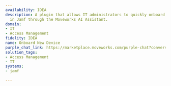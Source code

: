 ```yaml
---
availability: IDEA
description: A plugin that allows IT administrators to quickly onboard new devices
  in Jamf through the Moveworks AI Assistant.
domain:
- IT
- Access Management
fidelity: IDEA
name: Onboard New Device
purple_chat_link: https://marketplace.moveworks.com/purple-chat?conversation=%7B%22messages%22%3A%5B%7B%22role%22%3A%22user%22%2C%22parts%22%3A%5B%7B%22richText%22%3A%22Onboard+a+new+MacBook+for+John+Doe%2C+serial+C02X123%2C+in+the+Engineering+department.%22%7D%5D%7D%2C%7B%22role%22%3A%22assistant%22%2C%22parts%22%3A%5B%7B%22reasoningSteps%22%3A%5B%7B%22status%22%3A%22success%22%2C%22richText%22%3A%22Identifying+intent+to+onboard+a+device.%22%7D%2C%7B%22status%22%3A%22success%22%2C%22richText%22%3A%22Extracting+device+type%2C+serial+number%2C+owner%2C+and+department+from+the+request.%22%7D%2C%7B%22status%22%3A%22success%22%2C%22richText%22%3A%22Verifying+user+%27John+Doe%27+in+%3Cb+xmlns%3D%5C%22http%3A%2F%2Fwww.w3.org%2F1999%2Fxhtml%5C%22%3EJamf%3C%2Fb%3E.%22%7D%2C%7B%22status%22%3A%22success%22%2C%22richText%22%3A%22Verifying+%27Engineering%27+department+in+%3Cb+xmlns%3D%5C%22http%3A%2F%2Fwww.w3.org%2F1999%2Fxhtml%5C%22%3EJamf%3C%2Fb%3E.%22%7D%5D%7D%2C%7B%22richText%22%3A%22%3Cp+xmlns%3D%5C%22http%3A%2F%2Fwww.w3.org%2F1999%2Fxhtml%5C%22%3EGot+it+%E2%80%94+here%E2%80%99s+what+I+understood%3A%3C%2Fp%3E%3Cul+xmlns%3D%5C%22http%3A%2F%2Fwww.w3.org%2F1999%2Fxhtml%5C%22%3E%3Cli%3E%3Cp%3E%3Cstrong%3EDevice+Type%3A%3C%2Fstrong%3E+Computer+%28MacBook%29%3C%2Fp%3E%3C%2Fli%3E%3Cli%3E%3Cp%3E%3Cstrong%3ESerial+Number%3A%3C%2Fstrong%3E+C02X123%3C%2Fp%3E%3C%2Fli%3E%3Cli%3E%3Cp%3E%3Cstrong%3EOwner%3A%3C%2Fstrong%3E+John+Doe+%28%3Ca+rel%3D%5C%22noopener+noreferrer+nofollow%5C%22+class%3D%5C%22editor-link%5C%22+href%3D%5C%22mailto%3Ajohn.doe%40company.com%5C%22%3Ejohn.doe%40company.com%3C%2Fa%3E%29%3C%2Fp%3E%3C%2Fli%3E%3Cli%3E%3Cp%3E%3Cstrong%3EDepartment%3A%3C%2Fstrong%3E+Engineering%3C%2Fp%3E%3C%2Fli%3E%3C%2Ful%3E%3Cp+xmlns%3D%5C%22http%3A%2F%2Fwww.w3.org%2F1999%2Fxhtml%5C%22%3EWould+you+like+me+to+create+the+enrollment+invitation+and+assign+this+device+to+John%3F%3C%2Fp%3E%22%7D%5D%7D%2C%7B%22role%22%3A%22user%22%2C%22parts%22%3A%5B%7B%22richText%22%3A%22Yes%2C+go+ahead.%22%7D%5D%7D%2C%7B%22role%22%3A%22assistant%22%2C%22parts%22%3A%5B%7B%22reasoningSteps%22%3A%5B%7B%22status%22%3A%22success%22%2C%22richText%22%3A%22Generating+enrollment+invitation+for+MacBook+with+serial+C02X123+for+John+Doe+in+%3Cb+xmlns%3D%5C%22http%3A%2F%2Fwww.w3.org%2F1999%2Fxhtml%5C%22%3EJamf%3C%2Fb%3E.%22%7D%5D%7D%2C%7B%22richText%22%3A%22Enrollment+link+generated+for+John+Doe%E2%80%99s+MacBook%3A%3Cbr+xmlns%3D%5C%22http%3A%2F%2Fwww.w3.org%2F1999%2Fxhtml%5C%22+%2F%3E%F0%9F%94%97+%3Ca+xmlns%3D%5C%22http%3A%2F%2Fwww.w3.org%2F1999%2Fxhtml%5C%22+rel%3D%5C%22noopener+noreferrer+nofollow%5C%22+class%3D%5C%22editor-link%5C%22+href%3D%5C%22https%3A%2F%2Fjamf.company.com%2Fenroll%3Finvitation%3DABC123%5C%22%3Ehttps%3A%2F%2Fjamf.company.com%2Fenroll%3Finvitation%3DABC123%3C%2Fa%3E%3Cp+xmlns%3D%5C%22http%3A%2F%2Fwww.w3.org%2F1999%2Fxhtml%5C%22%3EOnce+John+completes+enrollment%2C+I%E2%80%99ll+automatically%3A%3C%2Fp%3E%3Cul+xmlns%3D%5C%22http%3A%2F%2Fwww.w3.org%2F1999%2Fxhtml%5C%22%3E%3Cli%3E%3Cp%3EAssign+ownership+to+John+Doe%2C%3C%2Fp%3E%3C%2Fli%3E%3Cli%3E%3Cp%3ETag+the+device+under+the+Engineering+department%2C+and%3C%2Fp%3E%3C%2Fli%3E%3Cli%3E%3Cp%3ETrigger+an+immediate+check-in+so+onboarding+policies+apply+right+away.%3C%2Fp%3E%3C%2Fli%3E%3C%2Ful%3E%22%7D%2C%7B%22citations%22%3A%5B%7B%22connectorName%22%3A%22jamf%22%2C%22citationTitle%22%3A%22John+Doe%22%7D%2C%7B%22connectorName%22%3A%22jamf%22%2C%22citationTitle%22%3A%22MacBook+C02X123%22%7D%5D%7D%5D%7D%2C%7B%22role%22%3A%22user%22%2C%22parts%22%3A%5B%7B%22richText%22%3A%22Perfect.%22%7D%5D%7D%2C%7B%22role%22%3A%22assistant%22%2C%22parts%22%3A%5B%7B%22reasoningSteps%22%3A%5B%7B%22status%22%3A%22success%22%2C%22richText%22%3A%22Confirming+device+onboarding+details+in+%3Cb+xmlns%3D%5C%22http%3A%2F%2Fwww.w3.org%2F1999%2Fxhtml%5C%22%3EJamf%3C%2Fb%3E.%22%7D%5D%7D%2C%7B%22richText%22%3A%22MacBook+%28Serial%3A+C02X123%29+successfully+onboarded+for+John+Doe.+Initial+policies+will+apply+as+soon+as+the+device+checks+in.%22%7D%5D%7D%5D%7D
solution_tags:
- Access Management
- IT
systems:
- jamf

---
```

